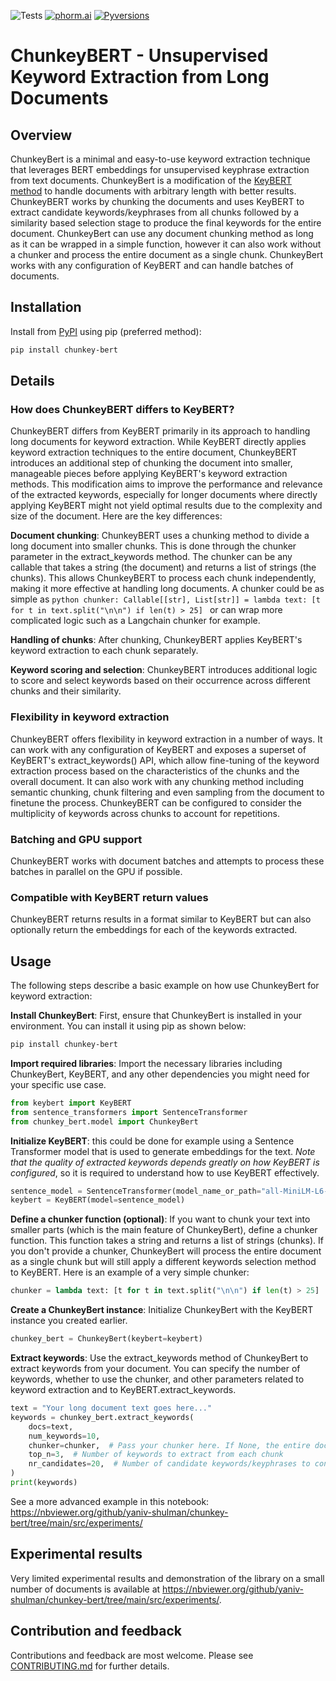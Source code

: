 ![Tests](https://github.com/yaniv-shulman/chunkey-bert/actions/workflows/linting_and_tests.yml/badge.svg?branch=main)
[![phorm.ai](https://img.shields.io/badge/ask%20phorm.ai-8A2BE2)](https://www.phorm.ai/query?projectId=f7ddaf97-2b90-4515-a364-855258454655)
[![Pyversions](https://img.shields.io/pypi/pyversions/chunkey-bert.svg?style=flat-square)](https://pypi.python.org/pypi/chunkey-bert)

# ChunkeyBERT - Unsupervised Keyword Extraction from Long Documents #
## Overview ##
ChunkeyBert is a minimal and easy-to-use keyword extraction technique that leverages BERT embeddings for unsupervised 
keyphrase extraction from text documents. ChunkeyBert is a modification of the 
[KeyBERT method](https://towardsdatascience.com/keyword-extraction-with-bert-724efca412ea) to handle documents with 
arbitrary length with better results. ChunkeyBERT works by chunking the documents and uses KeyBERT to extract candidate
keywords/keyphrases from all chunks followed by a similarity based selection stage to produce the final keywords for the
entire document. ChunkeyBert can use any document chunking method as long as it can be wrapped in a simple function, 
however it can also work without a chunker and process the entire document as a single chunk. ChunkeyBert works with any
configuration of KeyBERT and can handle batches of documents. 

## Installation ##
Install from [PyPI](https://pypi.org/project/chunkey-bert/) using pip (preferred method):
```bash
pip install chunkey-bert
```

## Details ##
### How does ChunkeyBERT differs to KeyBERT? ###
ChunkeyBERT differs from KeyBERT primarily in its approach to handling long documents for keyword extraction. While 
KeyBERT directly applies keyword extraction techniques to the entire document, ChunkeyBERT introduces an additional step
of chunking the document into smaller, manageable pieces before applying KeyBERT's keyword extraction methods. This 
modification aims to improve the performance and relevance of the extracted keywords, especially for longer documents 
where directly applying KeyBERT might not yield optimal results due to the complexity and size of the document. Here are
the key differences:

**Document chunking**: ChunkeyBERT uses a chunking method to divide a long document into smaller chunks. This is done through the chunker 
parameter in the extract_keywords method. The chunker can be any callable that takes a string (the document) and returns
a list of strings (the chunks). This allows ChunkeyBERT to process each chunk independently, making it more effective at
handling long documents. A chunker could be as simple as ```python chunker: Callable[[str], List[str]] = lambda text: [t for t in text.split("\n\n") if len(t) > 25] ```
or can wrap more complicated logic such as a Langchain chunker for example.

**Handling of chunks**: After chunking, ChunkeyBERT applies KeyBERT's keyword extraction to each chunk separately.

**Keyword scoring and selection**: ChunkeyBERT introduces additional logic to score and select keywords based on their occurrence across different chunks 
and their similarity. 

### Flexibility in keyword extraction ###
ChunkeyBERT offers flexibility in keyword extraction in a number of ways. It can work with any configuration of KeyBERT
and exposes a superset of KeyBERT's extract_keywords() API, which allow fine-tuning of the keyword extraction process 
based on the characteristics of the chunks and the overall document. It can also work with any chunking method including
semantic chunking, chunk filtering and even sampling from the document to finetune the process. ChunkeyBERT can be 
configured to consider the multiplicity of keywords across chunks to account for repetitions.

### Batching and GPU support ###
ChunkeyBERT works with document batches and attempts to process these batches in parallel on the GPU if possible.

### Compatible with KeyBERT return values ###
ChunkeyBERT returns results in a format similar to KeyBERT but can also optionally return the embeddings for each of the
keywords extracted.

## Usage ##

The following steps describe a basic example on how use ChunkeyBert for keyword extraction:

**Install ChunkeyBert**: First, ensure that ChunkeyBert is installed in your environment. You can install it using pip as
shown below:

```bash
pip install chunkey-bert
```
**Import required libraries**: Import the necessary libraries including ChunkeyBert, KeyBERT, and any other dependencies you
might need for your specific use case.

```python
from keybert import KeyBERT
from sentence_transformers import SentenceTransformer
from chunkey_bert.model import ChunkeyBert
```

**Initialize KeyBERT**: this could be done for example using a Sentence Transformer model that is used to generate embeddings
for the text. _Note that the quality of extracted keywords depends greatly on how KeyBERT is configured_, so it is 
required to understand how to use KeyBERT effectively.

```python
sentence_model = SentenceTransformer(model_name_or_path="all-MiniLM-L6-v2")
keybert = KeyBERT(model=sentence_model)
```

**Define a chunker function (optional)**: If you want to chunk your text into smaller parts (which is the main feature of
ChunkeyBert), define a chunker function. This function takes a string and returns a list of strings (chunks). If you
don't provide a chunker, ChunkeyBert will process the entire document as a single chunk but will still apply a different
keywords selection method to KeyBERT. Here is an example of a very simple chunker:

```python
chunker = lambda text: [t for t in text.split("\n\n") if len(t) > 25]  # Example chunker that splits text into paragraphs
```

**Create a ChunkeyBert instance**: Initialize ChunkeyBert with the KeyBERT instance you created earlier.

```python
chunkey_bert = ChunkeyBert(keybert=keybert)
```
**Extract keywords**: Use the extract_keywords method of ChunkeyBert to extract keywords from your document. You can specify
the number of keywords, whether to use the chunker, and other parameters related to keyword extraction and to 
KeyBERT.extract_keywords.

```python
text = "Your long document text goes here..."
keywords = chunkey_bert.extract_keywords(
    docs=text, 
    num_keywords=10, 
    chunker=chunker,  # Pass your chunker here. If None, the entire document is treated as a single chunk.
    top_n=3,  # Number of keywords to extract from each chunk
    nr_candidates=20,  # Number of candidate keywords/keyphrases to consider from each chunk
)
print(keywords)
```
See a more advanced example in this notebook: https://nbviewer.org/github/yaniv-shulman/chunkey-bert/tree/main/src/experiments/

## Experimental results ##
Very limited experimental results and demonstration of the library on a small number of documents is available at 
 https://nbviewer.org/github/yaniv-shulman/chunkey-bert/tree/main/src/experiments/.

## Contribution and feedback ##
Contributions and feedback are most welcome. Please see
[CONTRIBUTING.md](https://github.com/yaniv-shulman/chunkey-bert/tree/main/CONTRIBUTING.md) for further details.
